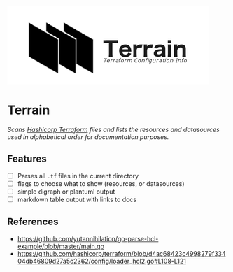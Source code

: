 ![Logo](docs/images/terrain-logo.png)

# Terrain
_Scans [Hashicorp Terraform](https://www.terraform.io/) files and lists the resources and datasources used in alphabetical order for documentation purposes._

## Features
- [ ] Parses all `.tf` files in the current directory
- [ ] flags to choose what to show (resources, or datasources)
- [ ] simple digraph or plantuml output
- [ ] markdown table output with links to docs

## References
- https://github.com/yutannihilation/go-parse-hcl-example/blob/master/main.go
- https://github.com/hashicorp/terraform/blob/d4ac68423c4998279f33404db46809d27a5c2362/config/loader_hcl2.go#L108-L121